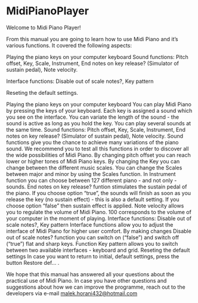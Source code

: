 # MidiPianoPlayer


Welcome to Midi Piano Player!

From this manual you are going to learn how to use Midi Piano and it’s various functions.
It covered the following aspects: 

Playing the piano keys on your computer keyboard
Sound functions: Pitch offset, Key, Scale, Instrument, End notes on key release? (Simulator of sustain pedal), Note velocity. 

Interface functions:
Disable out of scale notes?, Key pattern

Reseting the default settings. 

Playing the piano keys on your computer keyboard
You can play Midi Piano by pressing the keys of your keyboard. 
Each key is assigned a sound which you see on the interface. You can variate the length of the sound - the sound is active as long as you hold the key. You can play several sounds at the same time.
Sound functions: Pitch offset, Key, Scale, Instrument, End notes on key release? (Simulator of sustain pedal), Note velocity. 
Sound functions give you the chance to achieve many variations of the piano sound. We recommend you to test all this functions in order to discover all the wide possibilities of Midi Piano. 
By changing pitch offset you can reach lower or higher tones of Midi Piano keys. 
By changing the Key you can change between the different music scales. 
You can change the Scales between major and minor by using the Scales function. 
In Instrument function you can choose between 127 different piano - and not only - sounds. 
End notes on key release? funtion stimulates the sustain pedal of the piano. If you choose option “true”, the sounds will finish as soon as you release the key (no sustain effect) - this is also a default setting. If you choose option “false” then sustain effect is applied. 
Note velocity allows you to regulate the volume of Midi Piano. 100 corresponds to the volume of your computer in the moment of playing. 
Interface functions: Disable out of scale notes?, Key pattern 
Interface functions allow you to adjust the interface of Midi Piano for higher user comfort. 
By making changes Disable out of scale notes? function you can switch on (“false”) and switch off (“true”) flat and sharp keys. 
Function Key pattern allows you to switch between two available interfaces - keyboard and grid.
Reseting the default settings
In case you want to return to initial, default settings, press the button Restore def… . 

We hope that this manual has answered all your questions about the practical use of Midi Piano. In case you have other questions and suggestions about how we can improve the programme, reach out to the developers via e-mail
malek.horani432@hotmail.com
